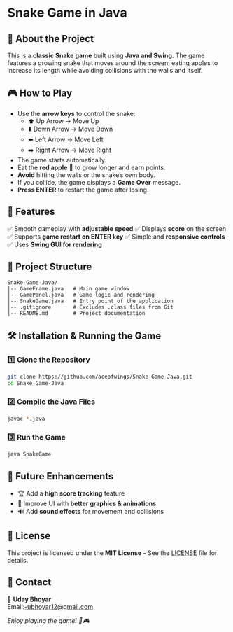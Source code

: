 # Snake Game in Java

## 🐍 About the Project
This is a **classic Snake game** built using **Java and Swing**. The game features a growing snake that moves around the screen, eating apples to increase its length while avoiding collisions with the walls and itself.

## 🎮 How to Play
- Use the **arrow keys** to control the snake:
  - ⬆️ Up Arrow → Move Up
  - ⬇️ Down Arrow → Move Down
  - ⬅️ Left Arrow → Move Left
  - ➡️ Right Arrow → Move Right
- The game starts automatically.
- Eat the **red apple** 🍎 to grow longer and earn points.
- **Avoid** hitting the walls or the snake’s own body.
- If you collide, the game displays a **Game Over** message.
- **Press ENTER** to restart the game after losing.

## 🚀 Features
✅ Smooth gameplay with **adjustable speed**
✅ Displays **score** on the screen
✅ Supports **game restart on ENTER key**
✅ Simple and **responsive controls**
✅ Uses **Swing GUI for rendering**

## 📂 Project Structure
```
Snake-Game-Java/
│-- GameFrame.java   # Main game window
│-- GamePanel.java   # Game logic and rendering
│-- SnakeGame.java   # Entry point of the application
│-- .gitignore       # Excludes .class files from Git
│-- README.md        # Project documentation
```

## 🛠️ Installation & Running the Game
### 1️⃣ **Clone the Repository**
```bash
git clone https://github.com/aceofwings/Snake-Game-Java.git
cd Snake-Game-Java
```

### 2️⃣ **Compile the Java Files**
```bash
javac *.java
```

### 3️⃣ **Run the Game**
```bash
java SnakeGame
```


## 🔧 Future Enhancements
- 🏆 Add a **high score tracking** feature
- 🎨 Improve UI with **better graphics & animations**
- 🔊 Add **sound effects** for movement and collisions

## 📜 License
This project is licensed under the **MIT License** - See the [LICENSE](LICENSE) file for details.

## 💬 Contact
👤 **Uday Bhoyar**  
Email:-ubhoyar12@gmail.com.

_Enjoy playing the game! 🐍🎮_

